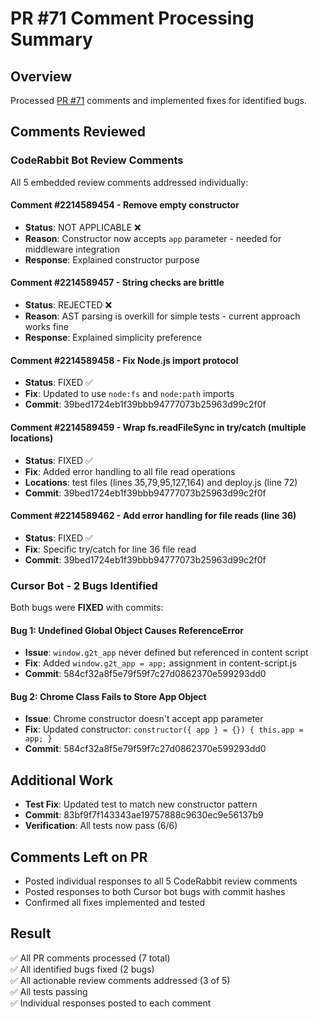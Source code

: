# PR #71 Comment Processing Summary

## Overview
Processed [PR #71](https://github.com/appliedmedia/gmail-2-trello/pull/71) comments and implemented fixes for identified bugs.

## Comments Reviewed

### CodeRabbit Bot Review Comments
All 5 embedded review comments addressed individually:

#### Comment #2214589454 - Remove empty constructor
- **Status**: NOT APPLICABLE ❌
- **Reason**: Constructor now accepts `app` parameter - needed for middleware integration
- **Response**: Explained constructor purpose

#### Comment #2214589457 - String checks are brittle  
- **Status**: REJECTED ❌
- **Reason**: AST parsing is overkill for simple tests - current approach works fine
- **Response**: Explained simplicity preference

#### Comment #2214589458 - Fix Node.js import protocol
- **Status**: FIXED ✅
- **Fix**: Updated to use `node:fs` and `node:path` imports
- **Commit**: 39bed1724eb1f39bbb94777073b25963d99c2f0f

#### Comment #2214589459 - Wrap fs.readFileSync in try/catch (multiple locations)
- **Status**: FIXED ✅  
- **Fix**: Added error handling to all file read operations
- **Locations**: test files (lines 35,79,95,127,164) and deploy.js (line 72)
- **Commit**: 39bed1724eb1f39bbb94777073b25963d99c2f0f

#### Comment #2214589462 - Add error handling for file reads (line 36)
- **Status**: FIXED ✅
- **Fix**: Specific try/catch for line 36 file read
- **Commit**: 39bed1724eb1f39bbb94777073b25963d99c2f0f

### Cursor Bot - 2 Bugs Identified
Both bugs were **FIXED** with commits:

#### Bug 1: Undefined Global Object Causes ReferenceError
- **Issue**: `window.g2t_app` never defined but referenced in content script
- **Fix**: Added `window.g2t_app = app;` assignment in content-script.js
- **Commit**: 584cf32a8f5e79f59f7c27d0862370e599293dd0

#### Bug 2: Chrome Class Fails to Store App Object  
- **Issue**: Chrome constructor doesn't accept app parameter
- **Fix**: Updated constructor: `constructor({ app } = {}) { this.app = app; }`
- **Commit**: 584cf32a8f5e79f59f7c27d0862370e599293dd0

## Additional Work
- **Test Fix**: Updated test to match new constructor pattern
- **Commit**: 83bf9f7f143343ae19757888c9630ec9e56137b9
- **Verification**: All tests now pass (6/6)

## Comments Left on PR
- Posted individual responses to all 5 CodeRabbit review comments
- Posted responses to both Cursor bot bugs with commit hashes
- Confirmed all fixes implemented and tested

## Result
✅ All PR comments processed (7 total)  
✅ All identified bugs fixed (2 bugs)  
✅ All actionable review comments addressed (3 of 5)  
✅ All tests passing  
✅ Individual responses posted to each comment